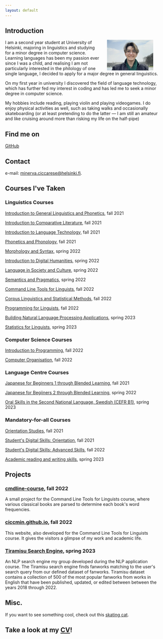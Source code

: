 ```yaml
---
layout: default
---
```


## Introduction

<img src="assets/images/me.jpg" alt="Photo" hspace="20" width="30%" align="right"/> I am a second year student at University of Helsinki, majoring in linguistics and studying for a minor degree in computer science. Learning languages has been my passion ever since I was a child, and realising I am not particularly interested in the philology of one single language, I decided to apply for a major degree in general linguistics.

On my first year in university I discovered the field of language technology, which has further fed my interest in coding and has led me to seek a minor degree in computer science.

My hobbies include reading, playing violin and playing videogames. I do enjoy physical activities as well, such as taking walks and occasionally skateboarding (or at least pretending to do the latter — I am still an amateur and like cruising around more than risking my life on the half-pipe)

## Find me on

[GitHub](https://github.com/ciccmin)

## Contact

e-mail: minerva.ciccarese@helsinki.fi. 

## Courses I've Taken

### Linguistics Courses

[Introduction to General Linguistics and Phonetics](https://studies.helsinki.fi/courses/cu/hy-CU-118591680-2021-08-01/KIK-401/Introduction_to_General_Linguistics_and_Phonetics), fall 2021

[Introduction to Comparative Literature](https://studies.helsinki.fi/courses/cu/hy-CU-118018492-2021-08-01), fall 2021

[Introduction to Language Technology](https://studies.helsinki.fi/courses/cu/hy-CU-118591924-2021-08-01/KIK-405/Introduction_to_Language_Technology), fall 2021

[Phonetics and Phonology](https://studies.helsinki.fi/courses/cu/hy-CU-117877928-2021-08-01/KIK-LG101/Phonetics_and_Phonology), fall 2021

[Morphology and Syntax](https://studies.helsinki.fi/courses/cur/hy-opt-cur-2223-61a8ba21-64cc-4f23-912a-3b1da473dc6f), spring 2022

[Introduction to Digital Humanities](https://studies.helsinki.fi/courses/cu/hy-CU-134491907-2021-08-01), spring 2022

[Language in Society and Culture](https://studies.helsinki.fi/courses/cu/hy-CU-118591802-2021-08-01/KIK-402/Language_in_Society_and_Culture), spring 2022

[Semantics and Pragmatics](https://studies.helsinki.fi/courses/cu/hy-CU-117877915-2021-08-01/KIK-LG103/Semantics_and_Pragmatics), spring 2022

[Command Line Tools for Linguists](https://studies.helsinki.fi/courses/cu/hy-CU-134651633-2021-08-01/KIK-LG221/Command_Line_Tools_for_Linguists), fall 2022

[Corpus Linguistics and Statistical Methods](https://studies.helsinki.fi/courses/cu/hy-CU-118591838-2021-08-01), fall 2022

[Programming for Linguists](https://studies.helsinki.fi/courses/cu/hy-CU-117878680-2021-08-01/KIK-LG208/Programming_for_Linguists), fall 2022

[Building Natural Language Processing Applications](https://studies.helsinki.fi/courses/cu/hy-CU-117878830-2021-08-01/KIK-LG211/Building_Natural_Language_Processing_Applications), spring 2023

[Statistics for Linguists](https://studies.helsinki.fi/courses/cu/hy-CU-117878561-2021-08-01/KIK-LG207/Statistics_for_Linguists), spring 2023

### Computer Science Courses

[Introduction to Programming](https://studies.helsinki.fi/courses/cu/hy-CU-118023867-2021-08-01/TKT10002/Introduction_to_Programming), fall 2022

[Computer Organisation](https://studies.helsinki.fi/courses/cu/hy-CU-118024303-2021-08-01/TKT10005/Computer_Organization_I), fall 2022

### Language Centre Courses

[Japanese for Beginners 1 through Blended Learning](https://studies.helsinki.fi/courses/cu/hy-CU-133160897-2022-08-01/KK-JAP002/Japanese_for_Beginners_1_through_Blended_Learning), fall 2021

[Japanese for Begiiners 2 through Blended Learning](https://studies.helsinki.fi/courses/cu/hy-CU-133160934-2021-08-01/KK-JAP101/Japanese_for_Beginners_2_through_Blended_Learning_CEFR_A1_), spring 2022

[Oral Skills in the Second National Language, Swedish (CEFR B1)](https://studies.helsinki.fi/courses/cu/hy-CU-117995700-2021-08-01), spring 2023

### Mandatory-for-all Courses

[Orientation Studies](https://studies.helsinki.fi/courses/cu/hy-CU-118010544-2021-08-01/HUM-001/Orientation_Studies), fall 2021

[Student's Digital Skills: Orientation](https://studies.helsinki.fi/courses/cu/hy-CU-134743242-2020-08-01/DIGI-A/Student_s_digital_skills_orientation), fall 2021

[Student's Digital Skills: Advanced Skills](https://studies.helsinki.fi/courses/cu/hy-CU-134743553-2020-08-01/DIGI-B/Student_s_digital_skills_advanced_skills), fall 2022

[Academic reading and writing skills](https://studies.helsinki.fi/courses/cu/hy-CU-123935414-2020-08-01), spring 2023


## Projects

### [cmdline-course](https://github.com/ciccmin/cmdline-course.git), fall 2022

A small project for the Command Line Tools for Linguists course, where various classical books are parsed to determine each book's word frequencies.

### [ciccmin.github.io](https://github.com/ciccmin/ciccmin.github.io), fall 2022

This website, also developed for the Command Line Tools for Linguists course. It gives the visitors a glimpse of my work and academic life.

### [Tiramisu Search Engine](https://github.com/rrimpila/tiramisu.git), spring 2023

An NLP search engine my group developed during the NLP application course. The Tiramisu search engine finds fanworks matching to the user's search query from our defined dataset of fanworks. Tiramisu dataset contains a collection of 500 of the most popular fanworks from works in English that have been published, updated, or edited between between the years 2018 through 2022.

## Misc. 

If you want to see something cool, check out this [skating cat](https://www.youtube.com/watch?v=vYyUb_MI7to).

## Take a look at my [CV](/assets/documents/CV_2023.pdf)!

